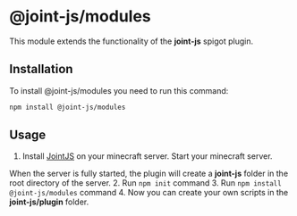 # @joint-js/modules

This module extends the functionality of the **joint-js** spigot plugin.

## Installation

To install @joint-js/modules you need to run this command:

```bash
npm install @joint-js/modules
```

## Usage

1. Install [JointJS](https://github.com/haronmc/jointjs) on your minecraft server.
Start your minecraft server.

When the server is fully started, the plugin will create a **joint-js** folder in the root directory of the server.
2. Run ``npm init`` command
3. Run ``npm install @joint-js/modules`` command
4. Now you can create your own scripts in the **joint-js/plugin** folder.